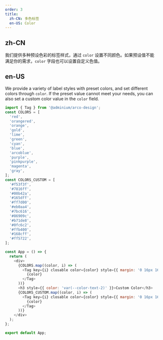 ```yaml
---
order: 3
title:
  zh-CN: 多色标签
  en-US: Color
---
```


## zh-CN

我们提供多种预设色彩的标签样式，通过 `color` 设置不同颜色。如果预设值不能满足你的需求，`color` 字段也可以设置自定义色值。

## en-US

We provide a variety of label styles with preset colors, and set different colors through `color`. If the preset value cannot meet your needs, you can also set a custom color value in the `color` field.

```js
import { Tag } from '@adminium/arco-design';
const COLORS = [
  'red',
  'orangered',
  'orange',
  'gold',
  'lime',
  'green',
  'cyan',
  'blue',
  'arcoblue',
  'purple',
  'pinkpurple',
  'magenta',
  'gray',
];
const COLORS_CUSTOM = [
  '#f53f3f',
  '#7816ff',
  '#00b42a',
  '#165dff',
  '#ff7d00',
  '#eb0aa4',
  '#7bc616',
  '#86909c',
  '#b71de8',
  '#0fc6c2',
  '#ffb400',
  '#168cff',
  '#ff5722',
];

const App = () => {
  return (
    <div>
      {COLORS.map((color, i) => (
        <Tag key={i} closable color={color} style={{ margin: '0 16px 16px 0 ' }}>
          {color}
        </Tag>
      ))}
      <h3 style={{ color: 'var(--color-text-2)' }}>Custom Color</h3>
      {COLORS_CUSTOM.map((color, i) => (
        <Tag key={i} closable color={color} style={{ margin: '0 16px 16px 0 ' }}>
          {color}
        </Tag>
      ))}
    </div>
  );
};

export default App;
```
